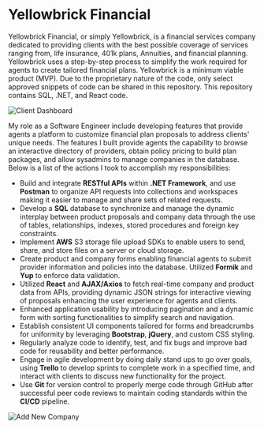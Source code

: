 # Yellowbrick Financial

Yellowbrick Financial, or simply Yellowbrick, is a financial services company dedicated to providing clients with the best possible coverage of services ranging from, life insurance, 401k plans, Annuities, and financial planning. Yellowbrick uses a step-by-step process to simplify the work required for agents to create tailored financial plans. Yellowbrick is a minimum viable product (MVP). Due to the proprietary nature of the code, only select approved snippets of code can be shared in this repository. This repository contains SQL, .NET, and React code.

![Client Dashboard](https://github.com/jeremycastrosimon/Yellowbrick/assets/84762710/b0cd2edc-5dbc-45e0-8641-efa3299d1dff)

My role as a Software Engineer include developing features that provide agents a platform to customize financial plan proposals to address clients' unique needs. The features I built provide agents the capability to browse an interactive directory of providers, obtain policy pricing to build plan packages, and allow sysadmins to manage companies in the database. Below is a list of the actions I took to accomplish my responsibilities:

- Build and integrate **RESTful APIs** within **.NET Framework**, and use **Postman** to organize API requests into
collections and workspaces making it easier to manage and share sets of related requests.
- Develop a **SQL** database to synchronize and manage the dynamic interplay between product proposals and
company data through the use of tables, relationships, indexes, stored procedures and foreign key constraints.
- Implement **AWS** S3 storage file upload SDKs to enable users to send, share, and store files on a server or cloud
storage.
- Create product and company forms enabling financial agents to submit provider information and policies into the
database. Utilized **Formik** and **Yup** to enforce data validation.
- Utilized **React** and **AJAX/Axios** to fetch real-time company and product data from APIs, providing dynamic JSON
strings for interactive viewing of proposals enhancing the user experience for agents and clients.
- Enhanced application usability by introducing pagination and a dynamic form with sorting functionalities to
simplify search and navigation.
- Establish consistent UI components tailored for forms and breadcrumbs for uniformity by leveraging **Bootstrap**,
**jQuery**, and custom CSS styling.
- Regularly analyze code to identify, test, and fix bugs and improve bad code for reusability and better
performance.
- Engage in agile development by doing daily stand ups to go over goals, using **Trello** to develop sprints to
complete work in a specified time, and interact with clients to discuss new functionality for the project.
- Use **Git** for version control to properly merge code through GitHub after successful peer code reviews to
maintain coding standards within the **CI/CD** pipeline.

![Add New Company](https://github.com/jeremycastrosimon/Yellowbrick/assets/84762710/0a9e127e-ccc5-46a7-b1eb-49409ea02f91)
